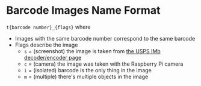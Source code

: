 # Barcode Images Name Format

`t{barcode number}_{flags}` where

- Images with the same barcode number correspond to the same barcode
- Flags describe the image
  - `s` = (screenshot) the image is taken from [the USPS IMb decoder/encoder page](https://postalpro.usps.com/ppro-tools/encoder-decoder)
  - `c` = (camera) the image was taken with the Raspberry Pi camera
  - `i` = (isolated) barcode is the only thing in the image
  - `m` = (multiple) there's multiple objects in the image
